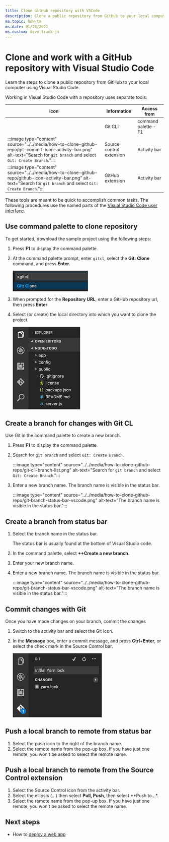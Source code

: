 ```yaml
---
title: Clone GitHub repository with VSCode
description: Clone a public repository from GitHub to your local computer using Visual Studio Code.
ms.topic: how-to
ms.date: 01/28/2021
ms.custom: devx-track-js
---
```


# Clone and work with a GitHub repository with Visual Studio Code

Learn the steps to clone a public repository from GitHub to your local computer using Visual Studio Code.

Working in Visual Studio Code with a repository uses separate tools:

|Icon|Information|Access from|
|--|--|--|
|| Git CLI [](https://code.visualstudio.com/docs/getstarted/userinterface#_command-palette)|command palette - F1|
|:::image type="content" source="../../media/how-to-clone-github-repo/git-commit-icon-activity-bar.png" alt-text="Search for `git branch` and select `Git: Create Branch`.":::|Source control extension|Activity bar|
|:::image type="content" source="../../media/how-to-clone-github-repo/github-icon-activity-bar.png" alt-text="Search for `git branch` and select `Git: Create Branch`.":::|GitHub extension|Activity bar|

These tools are meant to be quick to accomplish common tasks. The following procedures use the named parts of the [Visual Studio Code user interface](https://code.visualstudio.com/docs/getstarted/userinterface). 

## Use command palette to clone repository

To get started, download the sample project using the following steps:

1. Press **F1** to display the command palette.

1. At the command palette prompt, enter `gitcl`, select the **Git: Clone** command, and press **Enter**.

    ![gitcl command in the Visual Studio Code command palette prompt](../../media/node-howto-e2e/visual-studio-code-git-clone.png)

1. When prompted for the **Repository URL**, enter a GitHub repository url, then press **Enter**.

1. Select (or create) the local directory into which you want to clone the project.

    ![Visual Studio Code explorer](../../media/node-howto-e2e/visual-studio-code-explorer.png)

## Create a branch for changes with Git CL

Use Git in the command palette to create a new branch.

1. Press **F1** to display the command palette.
1. Search for `git branch` and select `Git: Create Branch`.

    :::image type="content" source="../../media/how-to-clone-github-repo/git-cli-branch-list.png" alt-text="Search for `git branch` and select `Git: Create Branch`.":::

1. Enter a new branch name. The branch name is visible in the status bar. 

    :::image type="content" source="../../media/how-to-clone-github-repo/git-branch-status-bar-vscode.png" alt-text="The branch name is visible in the status bar.":::

## Create a branch from status bar

1. Select the branch name in the status bar. 

    The status bar is usually found at the bottom of Visual Studio code. 

1. In the command palette, select **++Create a new branch**.
1. Enter your new branch name. 

1. Enter a new branch name. The branch name is visible in the status bar. 

    :::image type="content" source="../../media/how-to-clone-github-repo/git-branch-status-bar-vscode.png" alt-text="The branch name is visible in the status bar.":::

## Commit changes with Git 

Once you have made changes on your branch, commit the changes

1. Switch to the activity bar and select the Git icon.

1. In the **Message** box, enter a commit message, and press **Ctrl**+**Enter**, or select the check mark in the Source Control bar.

    ![Adding the yarn.lock file to Git](../../media/node-howto-e2e/visual-studio-code-add-yarn-lock.png)

## Push a local branch to remote from status bar

1. Select the push icon to the right of the branch name. 
1. Select the remote name from the pop-up box. If you have just one remote, you won't be asked to select the remote name. 

## Push a local branch to remote from the Source Control extension
1. Select the Source Control icon from the activity bar. 
1. Select the ellipsis (...) then select **Pull, Push**, then select **Push to...*. 
1. Select the remote name from the pop-up box. If you have just one remote, you won't be asked to select the remote name. 

## Next steps

* How to [deploy a web app](deploy-web-app.md)

